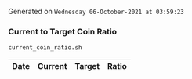 Generated on `Wednesday 06-October-2021 at 03:59:23`

### Current to Target Coin Ratio
`current_coin_ratio.sh`

Date|Current|Target|Ratio
---|---|---|---
